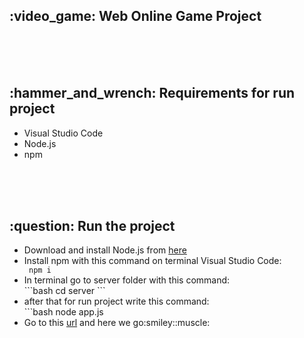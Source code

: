<h2>:video_game: Web Online Game Project</h2>
<br><br><br>
<h2>:hammer_and_wrench: Requirements for run project</h2>
<ul>
<li>Visual Studio Code</li>
<li>Node.js</li>
<li>npm</li>
</ul>
<br><br><br>
<h2>:question: Run the project</h2>
<ul>
<li>Download and install Node.js from <a href="https://nodejs.org/en/download/">here</a></li>
<li>Install npm with this command on terminal Visual Studio Code:</li>
<code> npm i </code> 

<li>In terminal go to server folder with this command:</li>
```bash
cd server
```
<li>after that for run project write this command:</li>
```bash
node app.js
<li>Go to this <a href="http://localhost/" target="_blanck">url</a> and here we go:smiley::muscle:</li>
</ul>
